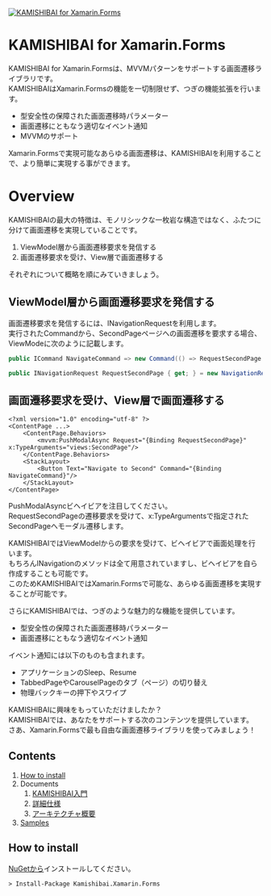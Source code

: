 [![KAMISHIBAI for Xamarin.Forms](https://raw.githubusercontent.com/nuitsjp/KAMISHIBAI/master/logo_wide.png)](https://github.com/nuitsjp/KAMISHIBAI/blob/master/README-ja.md)

# KAMISHIBAI for Xamarin.Forms

KAMISHIBAI for Xamarin.Formsは、MVVMパターンをサポートする画面遷移ライブラリです。  
KAMISHIBAIはXamarin.Formsの機能を一切制限せず、つぎの機能拡張を行います。  

* 型安全性の保障された画面遷移時パラメーター  
* 画面遷移にともなう適切なイベント通知  
* MVVMのサポート  

Xamarin.Formsで実現可能なあらゆる画面遷移は、KAMISHIBAIを利用することで、より簡単に実現する事ができます。  

# Overview  

KAMISHIBAIの最大の特徴は、モノリシックな一枚岩な構造ではなく、ふたつに分けて画面遷移を実現していることです。

1. ViewModel層から画面遷移要求を発信する  
2. 画面遷移要求を受け、View層で画面遷移する  

それぞれについて概略を順にみていきましょう。

## ViewModel層から画面遷移要求を発信する  

画面遷移要求を発信するには、INavigationRequestを利用します。  
実行されたCommandから、SecondPageページへの画面遷移を要求する場合、ViewModeに次のように記載します。

```cs
public ICommand NavigateCommand => new Command(() => RequestSecondPage.RaiseAsync());

public INavigationRequest RequestSecondPage { get; } = new NavigationRequest();
```

## 画面遷移要求を受け、View層で画面遷移する

```xaml
<?xml version="1.0" encoding="utf-8" ?>
<ContentPage ...>
    <ContentPage.Behaviors>
        <mvvm:PushModalAsync Request="{Binding RequestSecondPage}" x:TypeArguments="views:SecondPage"/>
    </ContentPage.Behaviors>
    <StackLayout>
        <Button Text="Navigate to Second" Command="{Binding NavigateCommand}"/>
    </StackLayout>
</ContentPage>
```
PushModalAsyncビヘイビアを注目してください。  
RequestSecondPageの遷移要求を受けて、x:TypeArgumentsで指定されたSecondPageへモーダル遷移します。  

KAMISHIBAIではViewModelからの要求を受けて、ビヘイビアで画面処理を行います。  
もちろんINavigationのメソッドは全て用意されていますし、ビヘイビアを自ら作成することも可能です。  
このためKAMISHIBAIではXamarin.Formsで可能な、あらゆる画面遷移を実現することが可能です。  

さらにKAMISHIBAIでは、つぎのような魅力的な機能を提供しています。  

* 型安全性の保障された画面遷移時パラメーター  
* 画面遷移にともなう適切なイベント通知

イベント通知には以下のものも含まれます。  

* アプリケーションのSleep、Resume  
* TabbedPageやCarouselPageのタブ（ページ）の切り替え  
* 物理バックキーの押下やスワイプ

KAMISHIBAIに興味をもっていただけましたか？  
KAMISHIBAIでは、あなたをサポートする次のコンテンツを提供しています。  
さあ、Xamarin.Formsで最も自由な画面遷移ライブラリを使ってみましょう！  

## Contents

1. [How to install](#how-to-install)
2. Documents
    1. [KAMISHIBAI入門](Document/1-Hello-KAMISHIBAI-ja.md)  
    2. [詳細仕様](Document/2-Reference-ja.md)
    2. [アーキテクチャ概要](Document/3-Architecture-Overview-ja.md)
3. [Samples](https://github.com/nuitsjp/KAMISHIBAI-Samples)

## How to install  

[NuGetから](https://www.nuget.org/packages/Kamishibai.Xamarin.Forms)インストールしてください。

```txt
> Install-Package Kamishibai.Xamarin.Forms
```
